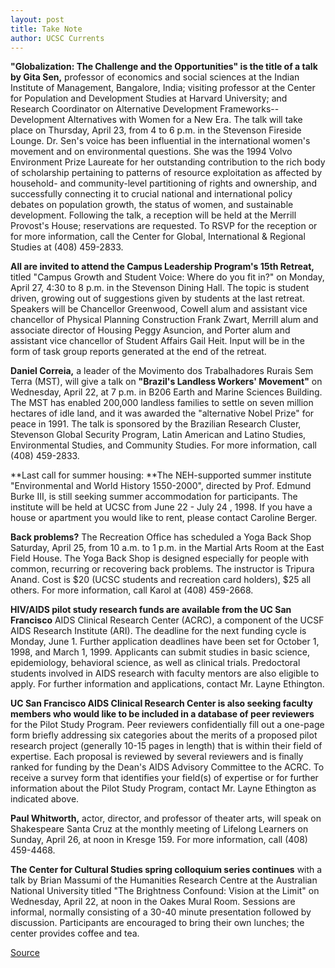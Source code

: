 ```yaml
---
layout: post
title: Take Note
author: UCSC Currents
---
```


**"Globalization: The Challenge and the Opportunities" is the title of a talk by Gita Sen,** professor of economics and social sciences at the Indian Institute of Management, Bangalore, India; visiting professor at the Center for Population and Development Studies at Harvard University; and Research Coordinator on Alternative Development Frameworks--Development Alternatives with Women for a New Era. The talk will take place on Thursday, April 23, from 4 to 6 p.m. in the Stevenson Fireside Lounge. Dr. Sen's voice has been influential in the international women's movement and on environmental questions. She was the 1994 Volvo Environment Prize Laureate for her outstanding contribution to the rich body of scholarship pertaining to patterns of resource exploitation as affected by household- and community-level partitioning of rights and ownership, and successfully connecting it to crucial national and international policy debates on population growth, the status of women, and sustainable development. Following the talk, a reception will be held at the Merrill Provost's House; reservations are requested. To RSVP for the reception or for more information, call the Center for Global, International & Regional Studies at (408) 459-2833.

**All are invited to attend the Campus Leadership Program's 15th Retreat,** titled "Campus Growth and Student Voice: Where do you fit in?" on Monday, April 27, 4:30 to 8 p.m. in the Stevenson Dining Hall. The topic is student driven, growing out of suggestions given by students at the last retreat. Speakers will be Chancellor Greenwood, Cowell alum and assistant vice chancellor of Physical Planning Construction Frank Zwart, Merrill alum and associate director of Housing Peggy Asuncion, and Porter alum and assistant vice chancellor of Student Affairs Gail Heit. Input will be in the form of task group reports generated at the end of the retreat. 

**Daniel Correia,** a leader of the Movimento dos Trabalhadores Rurais Sem Terra (MST), will give a talk on **"Brazil's Landless Workers' Movement"** on Wednesday, April 22, at 7 p.m. in B206 Earth and Marine Sciences Building. The MST has enabled 200,000 landless families to settle on seven million hectares of idle land, and it was awarded the "alternative Nobel Prize" for peace in 1991. The talk is sponsored by the Brazilian Research Cluster, Stevenson Global Security Program, Latin American and Latino Studies, Environmental Studies, and Community Studies. For more information, call (408) 459-2833.

**Last call for summer housing: **The NEH-supported summer institute "Environmental and World History 1550-2000", directed by Prof. Edmund Burke III, is still seeking summer accommodation for participants. The institute will be held at UCSC from June 22 - July 24 , 1998. If you have a house or apartment you would like to rent, please contact Caroline Berger.

**Back problems?** The Recreation Office has scheduled a Yoga Back Shop Saturday, April 25, from 10 a.m. to 1 p.m. in the Martial Arts Room at the East Field House. The Yoga Back Shop is designed especially for people with common, recurring or recovering back problems. The instructor is Tripura Anand. Cost is $20 (UCSC students and recreation card holders), $25 all others. For more information, call Karol at (408) 459-2668.

**HIV/AIDS pilot study research funds are available from the UC San Francisco** AIDS Clinical Research Center (ACRC), a component of the UCSF AIDS Research Institute (ARI). The deadline for the next funding cycle is Monday, June 1. Further application deadlines have been set for October 1, 1998, and March 1, 1999. Applicants can submit studies in basic science, epidemiology, behavioral science, as well as clinical trials. Predoctoral students involved in AIDS research with faculty mentors are also eligible to apply. For further information and applications, contact Mr. Layne Ethington.

**UC San Francisco AIDS Clinical Research Center is also seeking faculty members who would like to be included in a database of peer reviewers** for the Pilot Study Program. Peer reviewers confidentially fill out a one-page form briefly addressing six categories about the merits of a proposed pilot research project (generally 10-15 pages in length) that is within their field of expertise. Each proposal is reviewed by several reviewers and is finally ranked for funding by the Dean's AIDS Advisory Committee to the ACRC. To receive a survey form that identifies your field(s) of expertise or for further information about the Pilot Study Program, contact Mr. Layne Ethington as indicated above.

**Paul Whitworth,** actor, director, and professor of theater arts, will speak on Shakespeare Santa Cruz at the monthly meeting of Lifelong Learners on Sunday, April 26, at noon in Kresge 159. For more information, call (408) 459-4468.

**The Center for Cultural Studies spring colloquium series continues** with a talk by Brian Massumi of the Humanities Research Centre at the Australian National University titled "The Brightness Confound: Vision at the Limit" on Wednesday, April 22, at noon in the Oakes Mural Room. Sessions are informal, normally consisting of a 30-40 minute presentation followed by discussion. Participants are encouraged to bring their own lunches; the center provides coffee and tea.

[Source](http://www1.ucsc.edu/oncampus/currents/97-98/04-20/takenote.htm "Permalink to Take Note: 04-20-98")
